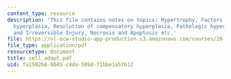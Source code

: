 ```yaml
---
content_type: resource
description: 'This file contains notes on topics: Hypertrophy, Factors driving compensatory
  hyperplasia, Resolution of compensatory hyperplasia, Pathologic hyperplasia, Reversible
  and Irreversible Injury, Necrosis and Apoptosis etc.'
file: https://ol-ocw-studio-app-production.s3.amazonaws.com/courses/20-450-molecular-and-cellular-pathophysiology-be-450-spring-2005/fa1502b80045c4da509d71bbe1a5fb12_cell_adapt.pdf
file_type: application/pdf
resourcetype: Document
title: cell_adapt.pdf
uid: fa1502b8-0045-c4da-509d-71bbe1a5fb12
---
```

